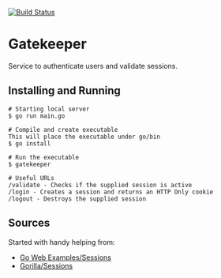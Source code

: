 [![Build Status](https://travis-ci.org/maxdobeck/gatekeeper.svg?branch=master)](https://travis-ci.org/maxdobeck/gatekeeper)
# Gatekeeper
Service to authenticate users and validate sessions.

## Installing and Running
```
# Starting local server
$ go run main.go

# Compile and create executable
This will place the executable under go/bin
$ go install

# Run the executable
$ gatekeeper

# Useful URLs
/validate - Checks if the supplied session is active
/login - Creates a session and returns an HTTP Only cookie
/logout - Destroys the supplied session
```

## Sources
Started with handy helping from:
* [Go Web Examples/Sessions](https://gowebexamples.com/sessions/)
* [Gorilla/Sessions](https://github.com/gorilla/sessions)
